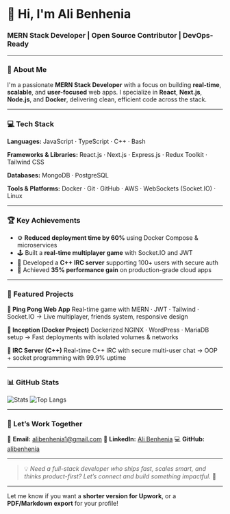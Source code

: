 
# 👋 Hi, I'm **Ali Benhenia**

### **MERN Stack Developer | Open Source Contributor | DevOps-Ready**

---

### 🚀 About Me

I'm a passionate **MERN Stack Developer** with a focus on building **real-time**, **scalable**, and **user-focused** web apps. I specialize in **React**, **Next.js**, **Node.js**, and **Docker**, delivering clean, efficient code across the stack.

---

### 💻 Tech Stack

**Languages:**
JavaScript · TypeScript · C++ · Bash

**Frameworks & Libraries:**
React.js · Next.js · Express.js · Redux Toolkit · Tailwind CSS

**Databases:**
MongoDB · PostgreSQL

**Tools & Platforms:**
Docker · Git · GitHub · AWS · WebSockets (Socket.IO) · Linux

---

### 🏆 Key Achievements

* ⚙️ **Reduced deployment time by 60%** using Docker Compose & microservices
* 🕹️ Built a **real-time multiplayer game** with Socket.IO and JWT
* 💬 Developed a **C++ IRC server** supporting 100+ users with secure auth
* 🚀 Achieved **35% performance gain** on production-grade cloud apps

---

### 🌟 Featured Projects

**🔸 Ping Pong Web App**
Real-time game with MERN · JWT · Tailwind · Socket.IO
→ Live multiplayer, friends system, responsive design

**🔸 Inception (Docker Project)**
Dockerized NGINX · WordPress · MariaDB setup
→ Fast deployments with isolated volumes & networks

**🔸 IRC Server (C++)**
Real-time C++ IRC with secure multi-user chat
→ OOP + socket programming with 99.9% uptime

---

### 📊 GitHub Stats

![Stats](https://github-readme-stats.vercel.app/api?username=alibenhenia\&show_icons=true\&theme=radical)
![Top Langs](https://github-readme-stats.vercel.app/api/top-langs/?username=alibenhenia\&layout=compact\&theme=radical)

---

### 🤝 Let’s Work Together

📧 **Email:** [alibenhenia1@gmail.com](mailto:alibenhenia1@gmail.com)
🔗 **LinkedIn:** [Ali Benhenia](https://www.linkedin.com/in/ali-benhenia-8a4a42206/)
💻 **GitHub:** [alibenhenia](https://github.com/alibenhenia)

---

> 💡 *Need a full-stack developer who ships fast, scales smart, and thinks product-first? Let’s connect and build something impactful.* 🚀

---

Let me know if you want a **shorter version for Upwork**, or a **PDF/Markdown export** for your profile!

